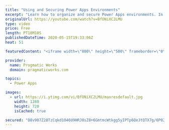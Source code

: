 ```yaml
---
title: "Using and Securing Power Apps Environments"
excerpt: "Learn how to organize and secure Power Apps environments. In this video, Brian shows you how to create a new environment for your dev, QA and production PowerApps applications. He also shows how to add users and secure the environment at a high level and how to turn on certain features.  Pragmatic Works"
originalUrl: https://youtube.com/watch?v=BfONiXC2LMU
type: video
price: Free
length: PT18M10S
publishedDateTime: 2020-05-15T19:33:06Z
heat: 51

featuredContent: "<iframe width=\"800\" height=\"500\" frameborder=\"0\" src=\"https://www.youtube.com/embed/BfONiXC2LMU\" allow=\"accelerometer; autoplay; encrypted-media; gyroscope; picture-in-picture\" allowfullscreen></iframe>"

provider:
  name: Progmatic Works
  domain: pragmaticworks.com

topics:
  - Power Apps

images:
  - url: https://i.ytimg.com/vi/BfONiXC2LMU/maxresdefault.jpg
    width: 1280
    height: 720
    isCached: true

secured: "D8v907Z28TzCqkd1O46U9HRJ0sZ8+6GmtmcWtkgg5yIPTp6QeJtQTX7g/6P02eHNQaxTICyxiTz9mMpXQKUKRCes/xO4WS7LhungNxA000iCaaLpegqbtYVxBH9/tF2Yhu48oNrl0nLGB3ocGoz3YOQa8nLQyrLMzR9fhLIS2iXAKBj2E+tsJCzykbutkWOT7el4tVVAevnC+hNoSOHbZmUYhDpwY9/jRa+bksz9JyjWK5kuZvrKbT4wqMmG8SiE98mgNxzx5tRENBy8tQbgs0mgyhU2LmhmrE6jEt34IddfhadHlsoTNXVi4We9QqwJZ1EZVvJ7ZdyDB8qU4LQmaafsogNE/zfoofiTgyC43iHp4ti0P1wKIUjwBptNokcp46X1OiIbrfvaDeS5Jf3sNgZ+vDAa6eKyj5Ghs/+N3oM=;/DYwy/CjztHY/LupxqKViw=="
---
```



